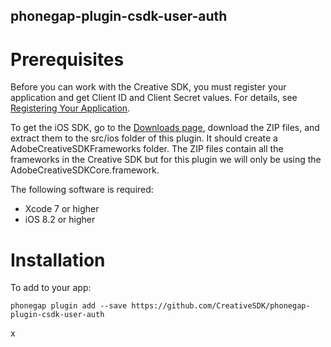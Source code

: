 <!--
#
# Licensed to the Apache Software Foundation (ASF) under one
# or more contributor license agreements.  See the NOTICE file
# distributed with this work for additional information
# regarding copyright ownership.  The ASF licenses this file
# to you under the Apache License, Version 2.0 (the
# "License"); you may not use this file except in compliance
# with the License.  You may obtain a copy of the License at
#
# http://www.apache.org/licenses/LICENSE-2.0
#
# Unless required by applicable law or agreed to in writing,
# software distributed under the License is distributed on an
# "AS IS" BASIS, WITHOUT WARRANTIES OR CONDITIONS OF ANY
#  KIND, either express or implied.  See the License for the
# specific language governing permissions and limitations
# under the License.
#
-->

phonegap-plugin-csdk-user-auth
------------------------

# Prerequisites

Before you can work with the Creative SDK, you must register your application and get Client ID and Client Secret values. For details, see [Registering Your Application](https://creativesdk.adobe.com/docs/ios/#/articles/gettingstarted/index.html).

To get the iOS SDK, go to the [Downloads page](https://creativesdk.adobe.com/downloads.html), download the ZIP files, and extract them to the src/ios folder of this plugin. It should create a AdobeCreativeSDKFrameworks folder. The ZIP files contain all the frameworks in the Creative SDK but for this plugin we will only be using the AdobeCreativeSDKCore.framework.

The following software is required:
- Xcode 7 or higher
- iOS 8.2 or higher

# Installation

To add to your app:

```
phonegap plugin add --save https://github.com/CreativeSDK/phonegap-plugin-csdk-user-auth
```

x